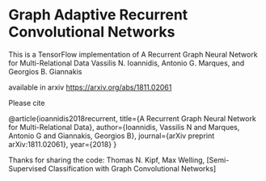 # Graph Adaptive Recurrent Convolutional Networks

This is a TensorFlow implementation of A Recurrent Graph Neural Network for Multi-Relational Data
Vassilis N. Ioannidis, Antonio G. Marques, and Georgios B. Giannakis

available in arxiv https://arxiv.org/abs/1811.02061

Please cite

@article{ioannidis2018recurrent,
  title={A Recurrent Graph Neural Network for Multi-Relational Data},
  author={Ioannidis, Vassilis N and Marques, Antonio G and Giannakis, Georgios B},
  journal={arXiv preprint arXiv:1811.02061},
  year={2018}
}



Thanks for sharing  the code:
Thomas N. Kipf, Max Welling, [Semi-Supervised Classification with Graph Convolutional Networks]

